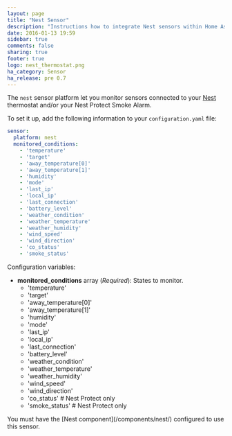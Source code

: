```yaml
---
layout: page
title: "Nest Sensor"
description: "Instructions how to integrate Nest sensors within Home Assistant."
date: 2016-01-13 19:59
sidebar: true
comments: false
sharing: true
footer: true
logo: nest_thermostat.png
ha_category: Sensor
ha_release: pre 0.7
---
```



The `nest` sensor platform let you monitor sensors connected to your [Nest](https://nest.com) thermostat and/or your Nest Protect Smoke Alarm.

To set it up, add the following information to your `configuration.yaml` file:

```yaml
sensor:
  platform: nest
  monitored_conditions:
    - 'temperature'
    - 'target'
    - 'away_temperature[0]'
    - 'away_temperature[1]'
    - 'humidity'
    - 'mode'
    - 'last_ip'
    - 'local_ip'
    - 'last_connection'
    - 'battery_level'
    - 'weather_condition'
    - 'weather_temperature'
    - 'weather_humidity'
    - 'wind_speed'
    - 'wind_direction'
    - 'co_status'
    - 'smoke_status'
```

Configuration variables:

- **monitored_conditions** array (*Required*): States to monitor.
  - 'temperature'
  - 'target'
  - 'away_temperature[0]'
  - 'away_temperature[1]'
  - 'humidity'
  - 'mode'
  - 'last_ip'
  - 'local_ip'
  - 'last_connection'
  - 'battery_level'
  - 'weather_condition'
  - 'weather_temperature'
  - 'weather_humidity'
  - 'wind_speed'
  - 'wind_direction'
  - 'co_status' # Nest Protect only
  - 'smoke_status' # Nest Protect only

<p class='note'>
You must have the [Nest component](/components/nest/) configured to use this sensor.
</p>
